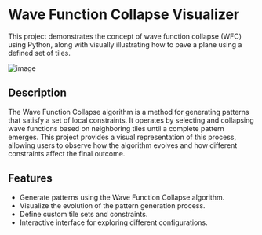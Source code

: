 # Wave Function Collapse Visualizer

This project demonstrates the concept of wave function collapse (WFC) using Python, along with visually illustrating how to pave a plane using a defined set of tiles.

![image](https://github.com/paffon/wave_function_collapse/assets/45170837/7baf4e74-1fc4-495c-a58d-6f487b2a112d)

## Description

The Wave Function Collapse algorithm is a method for generating patterns that satisfy a set of local constraints. It operates by selecting and collapsing wave functions based on neighboring tiles until a complete pattern emerges. This project provides a visual representation of this process, allowing users to observe how the algorithm evolves and how different constraints affect the final outcome.

## Features

- Generate patterns using the Wave Function Collapse algorithm.
- Visualize the evolution of the pattern generation process.
- Define custom tile sets and constraints.
- Interactive interface for exploring different configurations.
